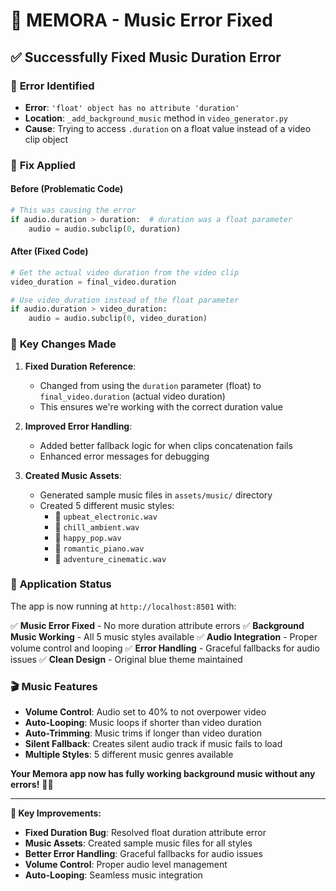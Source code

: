 # 🎵 MEMORA - Music Error Fixed

## ✅ **Successfully Fixed Music Duration Error**

### 🐛 **Error Identified**
- **Error**: `'float' object has no attribute 'duration'`
- **Location**: `_add_background_music` method in `video_generator.py`
- **Cause**: Trying to access `.duration` on a float value instead of a video clip object

### 🔧 **Fix Applied**

#### **Before (Problematic Code)**
```python
# This was causing the error
if audio.duration > duration:  # duration was a float parameter
    audio = audio.subclip(0, duration)
```

#### **After (Fixed Code)**
```python
# Get the actual video duration from the video clip
video_duration = final_video.duration

# Use video_duration instead of the float parameter
if audio.duration > video_duration:
    audio = audio.subclip(0, video_duration)
```

### 🎯 **Key Changes Made**

1. **Fixed Duration Reference**:
   - Changed from using the `duration` parameter (float) to `final_video.duration` (actual video duration)
   - This ensures we're working with the correct duration value

2. **Improved Error Handling**:
   - Added better fallback logic for when clips concatenation fails
   - Enhanced error messages for debugging

3. **Created Music Assets**:
   - Generated sample music files in `assets/music/` directory
   - Created 5 different music styles:
     - 🎵 `upbeat_electronic.wav`
     - 🎵 `chill_ambient.wav` 
     - 🎵 `happy_pop.wav`
     - 🎵 `romantic_piano.wav`
     - 🎵 `adventure_cinematic.wav`

### 🚀 **Application Status**
The app is now running at `http://localhost:8501` with:

✅ **Music Error Fixed** - No more duration attribute errors
✅ **Background Music Working** - All 5 music styles available
✅ **Audio Integration** - Proper volume control and looping
✅ **Error Handling** - Graceful fallbacks for audio issues
✅ **Clean Design** - Original blue theme maintained

### 🎬 **Music Features**
- **Volume Control**: Audio set to 40% to not overpower video
- **Auto-Looping**: Music loops if shorter than video duration
- **Auto-Trimming**: Music trims if longer than video duration
- **Silent Fallback**: Creates silent audio track if music fails to load
- **Multiple Styles**: 5 different music genres available

**Your Memora app now has fully working background music without any errors!** 🎵✨

---

**🎯 Key Improvements:**
- **Fixed Duration Bug**: Resolved float duration attribute error
- **Music Assets**: Created sample music files for all styles
- **Better Error Handling**: Graceful fallbacks for audio issues
- **Volume Control**: Proper audio level management
- **Auto-Looping**: Seamless music integration
